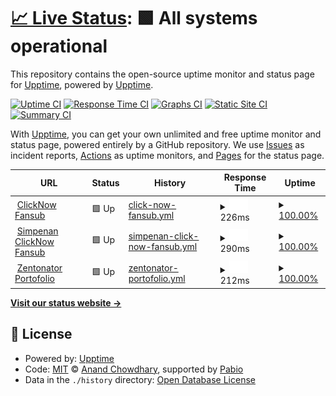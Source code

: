 # [📈 Live Status](https://demo.upptime.js.org): <!--live status--> **🟩 All systems operational**

This repository contains the open-source uptime monitor and status page for [Upptime](https://upptime.js.org), powered by [Upptime](https://github.com/upptime/upptime).

[![Uptime CI](https://github.com/upptime/upptime/workflows/Uptime%20CI/badge.svg)](https://github.com/upptime/upptime/actions?query=workflow%3A%22Uptime+CI%22)
[![Response Time CI](https://github.com/upptime/upptime/workflows/Response%20Time%20CI/badge.svg)](https://github.com/upptime/upptime/actions?query=workflow%3A%22Response+Time+CI%22)
[![Graphs CI](https://github.com/upptime/upptime/workflows/Graphs%20CI/badge.svg)](https://github.com/upptime/upptime/actions?query=workflow%3A%22Graphs+CI%22)
[![Static Site CI](https://github.com/upptime/upptime/workflows/Static%20Site%20CI/badge.svg)](https://github.com/upptime/upptime/actions?query=workflow%3A%22Static+Site+CI%22)
[![Summary CI](https://github.com/upptime/upptime/workflows/Summary%20CI/badge.svg)](https://github.com/upptime/upptime/actions?query=workflow%3A%22Summary+CI%22)

With [Upptime](https://upptime.js.org), you can get your own unlimited and free uptime monitor and status page, powered entirely by a GitHub repository. We use [Issues](https://github.com/upptime/upptime/issues) as incident reports, [Actions](https://github.com/upptime/upptime/actions) as uptime monitors, and [Pages](https://demo.upptime.js.org) for the status page.

<!--start: status pages-->
<!-- This summary is generated by Upptime (https://github.com/upptime/upptime) -->
<!-- Do not edit this manually, your changes will be overwritten -->
<!-- prettier-ignore -->
| URL | Status | History | Response Time | Uptime |
| --- | ------ | ------- | ------------- | ------ |
| <img alt="" src="https://icons.duckduckgo.com/ip3/clicknow.my.id.ico" height="13"> [ClickNow Fansub](https://clicknow.my.id) | 🟩 Up | [click-now-fansub.yml](https://github.com/CloudStriker/upptime/commits/HEAD/history/click-now-fansub.yml) | <details><summary><img alt="Response time graph" src="./graphs/click-now-fansub/response-time-week.png" height="20"> 226ms</summary><br><a href="https://demo.upptime.js.org/history/click-now-fansub"><img alt="Response time 254" src="https://img.shields.io/endpoint?url=https%3A%2F%2Fraw.githubusercontent.com%2FCloudStriker%2Fupptime%2FHEAD%2Fapi%2Fclick-now-fansub%2Fresponse-time.json"></a><br><a href="https://demo.upptime.js.org/history/click-now-fansub"><img alt="24-hour response time 167" src="https://img.shields.io/endpoint?url=https%3A%2F%2Fraw.githubusercontent.com%2FCloudStriker%2Fupptime%2FHEAD%2Fapi%2Fclick-now-fansub%2Fresponse-time-day.json"></a><br><a href="https://demo.upptime.js.org/history/click-now-fansub"><img alt="7-day response time 226" src="https://img.shields.io/endpoint?url=https%3A%2F%2Fraw.githubusercontent.com%2FCloudStriker%2Fupptime%2FHEAD%2Fapi%2Fclick-now-fansub%2Fresponse-time-week.json"></a><br><a href="https://demo.upptime.js.org/history/click-now-fansub"><img alt="30-day response time 286" src="https://img.shields.io/endpoint?url=https%3A%2F%2Fraw.githubusercontent.com%2FCloudStriker%2Fupptime%2FHEAD%2Fapi%2Fclick-now-fansub%2Fresponse-time-month.json"></a><br><a href="https://demo.upptime.js.org/history/click-now-fansub"><img alt="1-year response time 254" src="https://img.shields.io/endpoint?url=https%3A%2F%2Fraw.githubusercontent.com%2FCloudStriker%2Fupptime%2FHEAD%2Fapi%2Fclick-now-fansub%2Fresponse-time-year.json"></a></details> | <details><summary><a href="https://demo.upptime.js.org/history/click-now-fansub">100.00%</a></summary><a href="https://demo.upptime.js.org/history/click-now-fansub"><img alt="All-time uptime 100.00%" src="https://img.shields.io/endpoint?url=https%3A%2F%2Fraw.githubusercontent.com%2FCloudStriker%2Fupptime%2FHEAD%2Fapi%2Fclick-now-fansub%2Fuptime.json"></a><br><a href="https://demo.upptime.js.org/history/click-now-fansub"><img alt="24-hour uptime 100.00%" src="https://img.shields.io/endpoint?url=https%3A%2F%2Fraw.githubusercontent.com%2FCloudStriker%2Fupptime%2FHEAD%2Fapi%2Fclick-now-fansub%2Fuptime-day.json"></a><br><a href="https://demo.upptime.js.org/history/click-now-fansub"><img alt="7-day uptime 100.00%" src="https://img.shields.io/endpoint?url=https%3A%2F%2Fraw.githubusercontent.com%2FCloudStriker%2Fupptime%2FHEAD%2Fapi%2Fclick-now-fansub%2Fuptime-week.json"></a><br><a href="https://demo.upptime.js.org/history/click-now-fansub"><img alt="30-day uptime 100.00%" src="https://img.shields.io/endpoint?url=https%3A%2F%2Fraw.githubusercontent.com%2FCloudStriker%2Fupptime%2FHEAD%2Fapi%2Fclick-now-fansub%2Fuptime-month.json"></a><br><a href="https://demo.upptime.js.org/history/click-now-fansub"><img alt="1-year uptime 100.00%" src="https://img.shields.io/endpoint?url=https%3A%2F%2Fraw.githubusercontent.com%2FCloudStriker%2Fupptime%2FHEAD%2Fapi%2Fclick-now-fansub%2Fuptime-year.json"></a></details>
| <img alt="" src="https://icons.duckduckgo.com/ip3/simpenan.clicknow.my.id.ico" height="13"> [Simpenan ClickNow Fansub](https://simpenan.clicknow.my.id) | 🟩 Up | [simpenan-click-now-fansub.yml](https://github.com/CloudStriker/upptime/commits/HEAD/history/simpenan-click-now-fansub.yml) | <details><summary><img alt="Response time graph" src="./graphs/simpenan-click-now-fansub/response-time-week.png" height="20"> 290ms</summary><br><a href="https://demo.upptime.js.org/history/simpenan-click-now-fansub"><img alt="Response time 280" src="https://img.shields.io/endpoint?url=https%3A%2F%2Fraw.githubusercontent.com%2FCloudStriker%2Fupptime%2FHEAD%2Fapi%2Fsimpenan-click-now-fansub%2Fresponse-time.json"></a><br><a href="https://demo.upptime.js.org/history/simpenan-click-now-fansub"><img alt="24-hour response time 213" src="https://img.shields.io/endpoint?url=https%3A%2F%2Fraw.githubusercontent.com%2FCloudStriker%2Fupptime%2FHEAD%2Fapi%2Fsimpenan-click-now-fansub%2Fresponse-time-day.json"></a><br><a href="https://demo.upptime.js.org/history/simpenan-click-now-fansub"><img alt="7-day response time 290" src="https://img.shields.io/endpoint?url=https%3A%2F%2Fraw.githubusercontent.com%2FCloudStriker%2Fupptime%2FHEAD%2Fapi%2Fsimpenan-click-now-fansub%2Fresponse-time-week.json"></a><br><a href="https://demo.upptime.js.org/history/simpenan-click-now-fansub"><img alt="30-day response time 316" src="https://img.shields.io/endpoint?url=https%3A%2F%2Fraw.githubusercontent.com%2FCloudStriker%2Fupptime%2FHEAD%2Fapi%2Fsimpenan-click-now-fansub%2Fresponse-time-month.json"></a><br><a href="https://demo.upptime.js.org/history/simpenan-click-now-fansub"><img alt="1-year response time 280" src="https://img.shields.io/endpoint?url=https%3A%2F%2Fraw.githubusercontent.com%2FCloudStriker%2Fupptime%2FHEAD%2Fapi%2Fsimpenan-click-now-fansub%2Fresponse-time-year.json"></a></details> | <details><summary><a href="https://demo.upptime.js.org/history/simpenan-click-now-fansub">100.00%</a></summary><a href="https://demo.upptime.js.org/history/simpenan-click-now-fansub"><img alt="All-time uptime 100.00%" src="https://img.shields.io/endpoint?url=https%3A%2F%2Fraw.githubusercontent.com%2FCloudStriker%2Fupptime%2FHEAD%2Fapi%2Fsimpenan-click-now-fansub%2Fuptime.json"></a><br><a href="https://demo.upptime.js.org/history/simpenan-click-now-fansub"><img alt="24-hour uptime 100.00%" src="https://img.shields.io/endpoint?url=https%3A%2F%2Fraw.githubusercontent.com%2FCloudStriker%2Fupptime%2FHEAD%2Fapi%2Fsimpenan-click-now-fansub%2Fuptime-day.json"></a><br><a href="https://demo.upptime.js.org/history/simpenan-click-now-fansub"><img alt="7-day uptime 100.00%" src="https://img.shields.io/endpoint?url=https%3A%2F%2Fraw.githubusercontent.com%2FCloudStriker%2Fupptime%2FHEAD%2Fapi%2Fsimpenan-click-now-fansub%2Fuptime-week.json"></a><br><a href="https://demo.upptime.js.org/history/simpenan-click-now-fansub"><img alt="30-day uptime 100.00%" src="https://img.shields.io/endpoint?url=https%3A%2F%2Fraw.githubusercontent.com%2FCloudStriker%2Fupptime%2FHEAD%2Fapi%2Fsimpenan-click-now-fansub%2Fuptime-month.json"></a><br><a href="https://demo.upptime.js.org/history/simpenan-click-now-fansub"><img alt="1-year uptime 100.00%" src="https://img.shields.io/endpoint?url=https%3A%2F%2Fraw.githubusercontent.com%2FCloudStriker%2Fupptime%2FHEAD%2Fapi%2Fsimpenan-click-now-fansub%2Fuptime-year.json"></a></details>
| <img alt="" src="https://icons.duckduckgo.com/ip3/zentonator.clicknow.my.id.ico" height="13"> [Zentonator Portofolio](https://zentonator.clicknow.my.id) | 🟩 Up | [zentonator-portofolio.yml](https://github.com/CloudStriker/upptime/commits/HEAD/history/zentonator-portofolio.yml) | <details><summary><img alt="Response time graph" src="./graphs/zentonator-portofolio/response-time-week.png" height="20"> 212ms</summary><br><a href="https://demo.upptime.js.org/history/zentonator-portofolio"><img alt="Response time 211" src="https://img.shields.io/endpoint?url=https%3A%2F%2Fraw.githubusercontent.com%2FCloudStriker%2Fupptime%2FHEAD%2Fapi%2Fzentonator-portofolio%2Fresponse-time.json"></a><br><a href="https://demo.upptime.js.org/history/zentonator-portofolio"><img alt="24-hour response time 130" src="https://img.shields.io/endpoint?url=https%3A%2F%2Fraw.githubusercontent.com%2FCloudStriker%2Fupptime%2FHEAD%2Fapi%2Fzentonator-portofolio%2Fresponse-time-day.json"></a><br><a href="https://demo.upptime.js.org/history/zentonator-portofolio"><img alt="7-day response time 212" src="https://img.shields.io/endpoint?url=https%3A%2F%2Fraw.githubusercontent.com%2FCloudStriker%2Fupptime%2FHEAD%2Fapi%2Fzentonator-portofolio%2Fresponse-time-week.json"></a><br><a href="https://demo.upptime.js.org/history/zentonator-portofolio"><img alt="30-day response time 224" src="https://img.shields.io/endpoint?url=https%3A%2F%2Fraw.githubusercontent.com%2FCloudStriker%2Fupptime%2FHEAD%2Fapi%2Fzentonator-portofolio%2Fresponse-time-month.json"></a><br><a href="https://demo.upptime.js.org/history/zentonator-portofolio"><img alt="1-year response time 211" src="https://img.shields.io/endpoint?url=https%3A%2F%2Fraw.githubusercontent.com%2FCloudStriker%2Fupptime%2FHEAD%2Fapi%2Fzentonator-portofolio%2Fresponse-time-year.json"></a></details> | <details><summary><a href="https://demo.upptime.js.org/history/zentonator-portofolio">100.00%</a></summary><a href="https://demo.upptime.js.org/history/zentonator-portofolio"><img alt="All-time uptime 100.00%" src="https://img.shields.io/endpoint?url=https%3A%2F%2Fraw.githubusercontent.com%2FCloudStriker%2Fupptime%2FHEAD%2Fapi%2Fzentonator-portofolio%2Fuptime.json"></a><br><a href="https://demo.upptime.js.org/history/zentonator-portofolio"><img alt="24-hour uptime 100.00%" src="https://img.shields.io/endpoint?url=https%3A%2F%2Fraw.githubusercontent.com%2FCloudStriker%2Fupptime%2FHEAD%2Fapi%2Fzentonator-portofolio%2Fuptime-day.json"></a><br><a href="https://demo.upptime.js.org/history/zentonator-portofolio"><img alt="7-day uptime 100.00%" src="https://img.shields.io/endpoint?url=https%3A%2F%2Fraw.githubusercontent.com%2FCloudStriker%2Fupptime%2FHEAD%2Fapi%2Fzentonator-portofolio%2Fuptime-week.json"></a><br><a href="https://demo.upptime.js.org/history/zentonator-portofolio"><img alt="30-day uptime 100.00%" src="https://img.shields.io/endpoint?url=https%3A%2F%2Fraw.githubusercontent.com%2FCloudStriker%2Fupptime%2FHEAD%2Fapi%2Fzentonator-portofolio%2Fuptime-month.json"></a><br><a href="https://demo.upptime.js.org/history/zentonator-portofolio"><img alt="1-year uptime 100.00%" src="https://img.shields.io/endpoint?url=https%3A%2F%2Fraw.githubusercontent.com%2FCloudStriker%2Fupptime%2FHEAD%2Fapi%2Fzentonator-portofolio%2Fuptime-year.json"></a></details>

<!--end: status pages-->

[**Visit our status website →**](https://demo.upptime.js.org)

## 📄 License

- Powered by: [Upptime](https://github.com/upptime/upptime)
- Code: [MIT](./LICENSE) © [Anand Chowdhary](https://anandchowdhary.com), supported by [Pabio](https://pabio.com)
- Data in the `./history` directory: [Open Database License](https://opendatacommons.org/licenses/odbl/1-0/)
